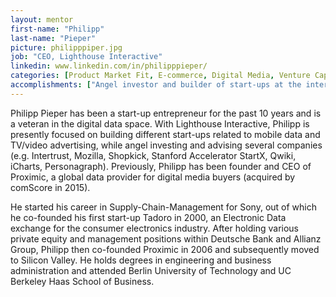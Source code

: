 ```yaml
---
layout: mentor
first-name: "Philipp"
last-name: "Pieper"
picture: philipppiper.jpg
job: "CEO, Lighthouse Interactive"
linkedin: www.linkedin.com/in/philipppieper/
categories: [Product Market Fit, E-commerce, Digital Media, Venture Capital, Business Development, Customer Acquisition, Strategic Partnerships]
accomplishments: ["Angel investor and builder of start-ups at the intersection of mobile, video and data ","Founder and CEO of Proximic (acquired by comScore)","Expert in product-market fit and business building"]
---
```

Philipp Pieper has been a start-up entrepreneur for the past 10 years and is a veteran in the digital data space. With Lighthouse Interactive, Philipp is presently focused on building different start-ups related to mobile data and TV/video advertising, while angel investing and advising several companies (e.g. Intertrust, Mozilla, Shopkick, Stanford Accelerator StartX, Qwiki, iCharts, Personagraph). Previously, Philipp has been founder and CEO of Proximic, a global data provider for digital media buyers (acquired by comScore in 2015). 

He started his career in Supply-Chain-Management for Sony, out of which he co-founded his first start-up Tadoro in 2000, an Electronic Data exchange for the consumer electronics industry. After holding various private equity and management positions within Deutsche Bank and Allianz Group, Philipp then co-founded Proximic in 2006 and subsequently moved to Silicon Valley. He holds degrees in engineering and business administration and attended Berlin University of Technology and UC Berkeley Haas School of Business. 
